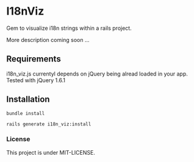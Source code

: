 # I18nViz

Gem to visualize i18n strings within a rails project.

More description coming soon ...

## Requirements

i18n_viz.js currentyl depends on jQuery being alread loaded in your app.  Tested with jQuery 1.6.1

## Installation

    bundle install

    rails generate i18n_viz:install


### License

This project is under MIT-LICENSE.
